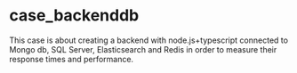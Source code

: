 # case_backenddb
This case is about creating a backend with node.js+typescript connected to Mongo db, SQL Server, Elasticsearch and Redis in order to measure their response times and performance.

